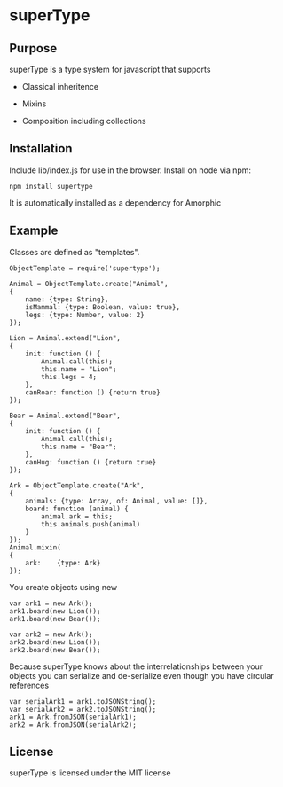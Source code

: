 # superType
## Purpose
superType is a type system for javascript that supports

- Classical inheritence

- Mixins

- Composition including collections

## Installation
Include lib/index.js for use in the browser.  Install on node via  npm:

    npm install supertype

It is automatically installed as a dependency for Amorphic
## Example
Classes are defined as "templates".

    ObjectTemplate = require('supertype');

    Animal = ObjectTemplate.create("Animal",
    {
        name: {type: String},
        isMammal: {type: Boolean, value: true},
        legs: {type: Number, value: 2}
    });

    Lion = Animal.extend("Lion",
    {
        init: function () {
            Animal.call(this);
            this.name = "Lion";
            this.legs = 4;
        },
        canRoar: function () {return true}
    });

    Bear = Animal.extend("Bear",
    {
        init: function () {
            Animal.call(this);
            this.name = "Bear";
        },
        canHug: function () {return true}
    });

    Ark = ObjectTemplate.create("Ark",
    {
        animals: {type: Array, of: Animal, value: []},
        board: function (animal) {
            animal.ark = this;
            this.animals.push(animal)
        }
    });
    Animal.mixin(
    {
        ark:    {type: Ark}
    });

You create objects using new

    var ark1 = new Ark();
    ark1.board(new Lion());
    ark1.board(new Bear());

    var ark2 = new Ark();
    ark2.board(new Lion());
    ark2.board(new Bear());


Because superType knows about the interrelationships between your objects you can serialize and de-serialize even though you have circular references


    var serialArk1 = ark1.toJSONString();
    var serialArk2 = ark2.toJSONString();
    ark1 = Ark.fromJSON(serialArk1);
    ark2 = Ark.fromJSON(serialArk2);

## License

superType is licensed under the MIT license



